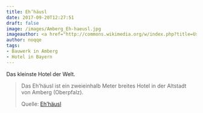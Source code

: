 ```yaml
---
title: Eh’häusl
date: 2017-09-20T12:27:51
draft: false
image: /images/Amberg_Eh-haeusl.jpg
imageauthor: <a href="http://commons.wikimedia.org/w/index.php?title=User:Orzowei&amp;action=edit&amp;redlink=1" class="new" title="User:Orzowei (page does not exist)">Orzowei</a>
author: noqqe
tags:
- Bauwerk in Amberg
- Hotel in Bayern
---
```


Das kleinste Hotel der Welt.

> Das Eh’häusl ist ein zweieinhalb Meter breites Hotel in der Altstadt von
> Amberg (Oberpfalz).
>
> Quelle: [Eh’häusl](https://de.wikipedia.org/wiki/Eh’häusl)